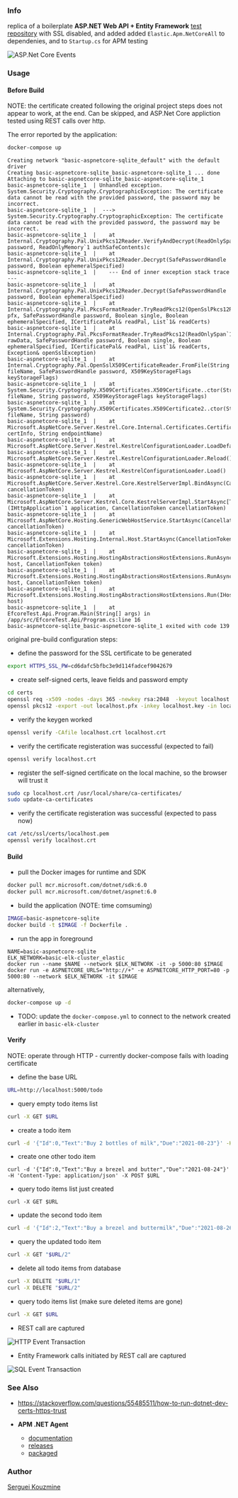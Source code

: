 ###  Info

replica of a boilerplate __ASP.NET Web API + Entity Framework__
[test repository](https://github.com/Bonifatius94/AspnetEfcoreTest)
with SSL disabled, and added added `Elastic.Apm.NetCoreAll` to dependenies, and to `Startup.cs` for APM testing


![ASP.Net Core Events](https://github.com/sergueik/springboot_study/blob/master/basic-elk-cluster/screenshots/capture-apm-aspnetcore-events.png)

### Usage


#### Before Build

NOTE: the certificate created following the original project steps does not appear to work, at the end. Can be skipped, and ASP.Net Core appliction tested using REST calls over http.

The error reported by the application:
```sh
docker-compose up
```

```text
Creating network "basic-aspnetcore-sqlite_default" with the default driver
Creating basic-aspnetcore-sqlite_basic-aspnetcore-sqlite_1 ... done
Attaching to basic-aspnetcore-sqlite_basic-aspnetcore-sqlite_1
basic-aspnetcore-sqlite_1  | Unhandled exception. System.Security.Cryptography.CryptographicException: The certificate data cannot be read with the provided password, the password may be incorrect.
basic-aspnetcore-sqlite_1  |  ---> System.Security.Cryptography.CryptographicException: The certificate data cannot be read with the provided password, the password may be incorrect.
basic-aspnetcore-sqlite_1  |    at Internal.Cryptography.Pal.UnixPkcs12Reader.VerifyAndDecrypt(ReadOnlySpan`1 password, ReadOnlyMemory`1 authSafeContents)c
basic-aspnetcore-sqlite_1  |    at Internal.Cryptography.Pal.UnixPkcs12Reader.Decrypt(SafePasswordHandle password, Boolean ephemeralSpecified)
basic-aspnetcore-sqlite_1  |    --- End of inner exception stack trace ---
basic-aspnetcore-sqlite_1  |    at Internal.Cryptography.Pal.UnixPkcs12Reader.Decrypt(SafePasswordHandle password, Boolean ephemeralSpecified)
basic-aspnetcore-sqlite_1  |    at Internal.Cryptography.Pal.PkcsFormatReader.TryReadPkcs12(OpenSslPkcs12Reader pfx, SafePasswordHandle password, Boolean single, Boolean ephemeralSpecified, ICertificatePal& readPal, List`1& readCerts)
basic-aspnetcore-sqlite_1  |    at Internal.Cryptography.Pal.PkcsFormatReader.TryReadPkcs12(ReadOnlySpan`1 rawData, SafePasswordHandle password, Boolean single, Boolean ephemeralSpecified, ICertificatePal& readPal, List`1& readCerts, Exception& openSslException)
basic-aspnetcore-sqlite_1  |    at Internal.Cryptography.Pal.OpenSslX509CertificateReader.FromFile(String fileName, SafePasswordHandle password, X509KeyStorageFlags keyStorageFlags)
basic-aspnetcore-sqlite_1  |    at System.Security.Cryptography.X509Certificates.X509Certificate..ctor(String fileName, String password, X509KeyStorageFlags keyStorageFlags)
basic-aspnetcore-sqlite_1  |    at System.Security.Cryptography.X509Certificates.X509Certificate2..ctor(String fileName, String password)
basic-aspnetcore-sqlite_1  |    at Microsoft.AspNetCore.Server.Kestrel.Core.Internal.Certificates.CertificateConfigLoader.LoadCertificate(CertificateConfig certInfo, String endpointName)
basic-aspnetcore-sqlite_1  |    at Microsoft.AspNetCore.Server.Kestrel.KestrelConfigurationLoader.LoadDefaultCert()
basic-aspnetcore-sqlite_1  |    at Microsoft.AspNetCore.Server.Kestrel.KestrelConfigurationLoader.Reload()
basic-aspnetcore-sqlite_1  |    at Microsoft.AspNetCore.Server.Kestrel.KestrelConfigurationLoader.Load()
basic-aspnetcore-sqlite_1  |    at Microsoft.AspNetCore.Server.Kestrel.Core.KestrelServerImpl.BindAsync(CancellationToken cancellationToken)
basic-aspnetcore-sqlite_1  |    at Microsoft.AspNetCore.Server.Kestrel.Core.KestrelServerImpl.StartAsync[TContext](IHttpApplication`1 application, CancellationToken cancellationToken)
basic-aspnetcore-sqlite_1  |    at Microsoft.AspNetCore.Hosting.GenericWebHostService.StartAsync(CancellationToken cancellationToken)
basic-aspnetcore-sqlite_1  |    at Microsoft.Extensions.Hosting.Internal.Host.StartAsync(CancellationToken cancellationToken)
basic-aspnetcore-sqlite_1  |    at Microsoft.Extensions.Hosting.HostingAbstractionsHostExtensions.RunAsync(IHost host, CancellationToken token)
basic-aspnetcore-sqlite_1  |    at Microsoft.Extensions.Hosting.HostingAbstractionsHostExtensions.RunAsync(IHost host, CancellationToken token)
basic-aspnetcore-sqlite_1  |    at Microsoft.Extensions.Hosting.HostingAbstractionsHostExtensions.Run(IHost host)
basic-aspnetcore-sqlite_1  |    at EfcoreTest.Api.Program.Main(String[] args) in /app/src/EfcoreTest.Api/Program.cs:line 16
basic-aspnetcore-sqlite_basic-aspnetcore-sqlite_1 exited with code 139
```
original pre-build configuration steps:

* define the password for the SSL certificate to be generated

```sh
export HTTPS_SSL_PW=cd6dafc5bfbc3e9d114fadcef9042679
```

* create self-signed certs, leave fields and password empty

```sh
cd certs
openssl req -x509 -nodes -days 365 -newkey rsa:2048  -keyout localhost.key -out localhost.crt -config localhost.conf  -passout pass:$HTTPS_SSL_PW
openssl pkcs12 -export -out localhost.pfx -inkey localhost.key -in localhost.crt
```
* verify the keygen worked
```sh
openssl verify -CAfile localhost.crt localhost.crt
```
* verify the certificate registeration was successful (expected to fail)
```sh
openssl verify localhost.crt
```
* register the self-signed certificate on the local machine, so the browser will trust it
```sh
sudo cp localhost.crt /usr/local/share/ca-certificates/
sudo update-ca-certificates
```
* verify the certificate registeration was successful (expected to pass now)
```sh
cat /etc/ssl/certs/localhost.pem
openssl verify localhost.crt
```
#### Build

* pull the Docker images for runtime and SDK
```sh
docker pull mcr.microsoft.com/dotnet/sdk:6.0
docker pull mcr.microsoft.com/dotnet/aspnet:6.0
```

* build the application (NOTE: time comsuming)
```sh
IMAGE=basic-aspnetcore-sqlite
docker build -t $IMAGE -f Dockerfile .
```
* run the app in foreground
```
NAME=basic-aspnetcore-sqlite
ELK_NETWORK=basic-elk-cluster_elastic
docker run --name $NAME --network $ELK_NETWORK -it -p 5000:80 $IMAGE
docker run -e ASPNETCORE_URLS="http://+" -e ASPNETCORE_HTTP_PORT=80 -p 5000:80 --network $ELK_NETWORK -it $IMAGE
```

alternatively,
```sh
docker-compose up -d
```
* TODO: update the `docker-compose.yml` to connect to the network created earlier in `basic-elk-cluster`

####  Verify

NOTE: operate through HTTP -  currently docker-compose fails with loading certificate

* define the base URL

```sh
URL=http://localhost:5000/todo
```
* query empty todo items list
```sh
curl -X GET $URL
```
* create a todo item
```sh
curl -d '{"Id":0,"Text":"Buy 2 bottles of milk","Due":"2021-08-23"}' -H 'Content-Type: application/json' -X POST $URL
```

* create one other todo item
```
curl -d '{"Id":0,"Text":"Buy a brezel and butter","Due":"2021-08-24"}' -H 'Content-Type: application/json' -X POST $URL
```
* query todo items list just created
```
curl -X GET $URL
```

* update the second todo item
```sh
curl -d '{"Id":2,"Text":"Buy a brezel and buttermilk","Due":"2021-08-26"}' -H 'Content-Type: application/json' -X PUT "$URL/2"
```
* query the updated todo item
```sh
curl -X GET "$URL/2"
```
* delete all todo items from database
```sh
curl -X DELETE "$URL/1"
curl -X DELETE "$URL/2"
```

* query todo items list (make sure deleted items are gone)
```sh
curl -X GET $URL
```

* REST call are captured

![HTTP Event Transaction](https://github.com/sergueik/springboot_study/blob/master/basic-elk-cluster/screenshots/capture-apm-rest-call.png)

* Entity Framework calls initiated by REST call are captured

![SQL Event Transaction](https://github.com/sergueik/springboot_study/blob/master/basic-elk-cluster/screenshots/capture-apm-entityframework-sqlite.png)


### See Also

  * https://stackoverflow.com/questions/55485511/how-to-run-dotnet-dev-certs-https-trust
  * __APM .NET Agent__

    + [documentation](https://github.com/elastic/apm-agent-dotnet/blob/main/docs/index.asciidoc)
    + [releases](https://github.com/elastic/apm-agent-dotnet/releases)
    + [packaged](https://www.nuget.org/packages/Elastic.Apm.NetCoreAll/)
	
### Author
[Serguei Kouzmine](kouzmine_serguei@yahoo.com)
